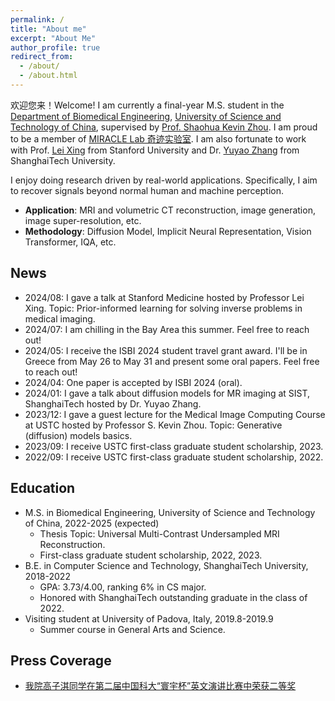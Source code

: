 ```yaml
---
permalink: /
title: "About me"
excerpt: "About Me"
author_profile: true
redirect_from: 
  - /about/
  - /about.html
---
```



欢迎您来！Welcome! I am currently a final-year M.S. student in the [Department of Biomedical Engineering](http://bme.ustc.edu.cn/), [University of Science and Technology of China](https://www.ustc.edu.cn/index.htm), supervised by [Prof. Shaohua Kevin Zhou](http://bme.ustc.edu.cn/2021/1115/c28129a532912/page.htm). I am proud to be a member of [MIRACLE Lab 奇迹实验室](https://miracle.ustc.edu.cn/main.htm). I am also fortunate to work with Prof. [Lei Xing](https://profiles.stanford.edu/lei-xing) from Stanford University and Dr. [Yuyao Zhang](https://sist.shanghaitech.edu.cn/zhangyy8_en/main.htm) from ShanghaiTech University.

I enjoy doing research driven by real-world applications. Specifically, I aim to recover signals beyond normal human and machine perception.
* **Application**: MRI and volumetric CT reconstruction, image generation, image super-resolution, etc. 
* **Methodology**: Diffusion Model, Implicit Neural Representation, Vision Transformer, IQA, etc.

News
---
* 2024/08: I gave a talk at Stanford Medicine hosted by Professor Lei Xing. Topic: Prior-informed learning for solving inverse problems in medical imaging.
* 2024/07: I am chilling in the Bay Area this summer. Feel free to reach out!
* 2024/05: I receive the ISBI 2024 student travel grant award. I'll be in Greece from May 26 to May 31 and present some oral papers. Feel free to reach out!
* 2024/04: One paper is accepted by ISBI 2024 (oral).
* 2024/01: I gave a talk about diffusion models for MR imaging at SIST, ShanghaiTech hosted by Dr. Yuyao Zhang. 
* 2023/12: I gave a guest lecture for the Medical Image Computing Course at USTC hosted by Professor S. Kevin Zhou. Topic: Generative (diffusion) models basics.
* 2023/09: I receive USTC first-class graduate student scholarship, 2023.
* 2022/09: I receive USTC first-class graduate student scholarship, 2022.

Education
-----
* M.S. in Biomedical Engineering, University of Science and Technology of China, 2022-2025 (expected)
  * Thesis Topic: Universal Multi-Contrast Undersampled MRI Reconstruction.  
  * First-class graduate student scholarship, 2022, 2023.
* B.E. in Computer Science and Technology, ShanghaiTech University, 2018-2022
  * GPA: 3.73/4.00, ranking 6% in CS major.
  * Honored with ShanghaiTech outstanding graduate in the class of 2022.
* Visiting student at University of Padova, Italy, 2019.8-2019.9
  * Summer course in General Arts and Science.

Press Coverage
---
* [我院高子淇同学在第二届中国科大“寰宇杯”英文演讲比赛中荣获二等奖](http://bme.ustc.edu.cn/2022/1223/c32532a589164/page.htm)
